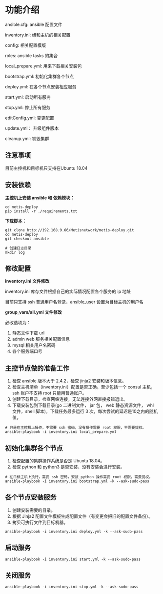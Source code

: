 # 功能介绍

ansible.cfg: ansible 配置文件

inventory.ini: 组和主机的相关配置

config: 相关配置模版

roles: ansible tasks 的集合

local_prepare.yml: 用来下载相关安装包

bootstrap.yml: 初始化集群各个节点

deploy.yml: 在各个节点安装相应服务

start.yml: 启动所有服务

stop.yml: 停止所有服务

editConfig.yml: 变更配置

update.yml： 升级组件版本

cleanup.yml: 销毁集群

## 注意事项

目前主控机和目标机只支持在Ubuntu 18.04

## 安装依赖

**主控机上安装 ansible 和 依赖模块：**

```shell
cd metis-deploy
pip install -r ./requirements.txt
```

**下载脚本：**

```shell
git clone http://192.168.9.66/Metisnetwork/metis-deploy.git
cd metis-deploy
git checkout ansible

# 创建日志目录
mkdir log
```

## 修改配置

**inventory.ini 文件修改**

inventory.ini 库存文件根据自己的实际情况配置各个服务的 ip 地址

目前只支持 ssh 普通用户名登录，ansible_user 设置为目标主机的用户名

**group_vars/all.yml 文件修改**

必改选项为：
1. 静态文件下载 url
2. admin web 服务相关配置信息
3. mysql 相关用户名密码
4. 各个服务端口号

## 主控节点做的准备工作

1. 检查 ansible 版本大于 2.4.2，检查 jinja2 安装和版本信息。
2. 检查主机清单（inventory.ini）配置是否正确。至少包括一个 consul 主机， ssh 账户不支持 root 只能用普通账户。
3. 创建下载目录，检查网络连接，无法连接外网直接报错退出。
4. 下载安装包到下载目录(go 二进制文件， jar 包， web 静态资源文件， whl 文件，shell 脚本)，下载任务最多运行 3 次，每次尝试的延迟是10之内的随机值。

```shell
# 只是在主控机上操作，不需要 ssh 密码，没有操作需要 root 权限，不需要提权。
ansible-playbook -i inventory.ini local_prepare.yml
```

## 初始化集群各个节点

1. 检查配置的集群操作系统是否是 Ubuntu 18.04。
2. 检查 python 和 python3 是否安装，没有安装会进行安装。

```shell
# 在目标主机上执行，需要 ssh 密码，安装 python 操作需要 root 权限，需要提权。
ansible-playbook -i inventory.ini bootstrap.yml -k --ask-sudo-pass
```

## 各个节点安装服务

1. 创建安装需要的目录。
2. 根据 Jinja2 配置文件模板生成配置文件（有变更会把旧的配置文件备份）。
3. 拷贝可执行文件到目标机器。

```shell
ansible-playbook -i inventory.ini deploy.yml -k --ask-sudo-pass
```

## 启动服务

```shell
ansible-playbook -i inventory.ini start.yml -k --ask-sudo-pass
```

## 关闭服务

```shell
ansible-playbook -i inventory.ini stop.yml -k --ask-sudo-pass
```
